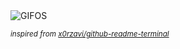 <div align="justify">
<picture>
    <source media="(prefers-color-scheme: dark)" srcset="https://i.ibb.co/L2NpLk7/output-gif.gif">
    <source media="(prefers-color-scheme: light)" srcset="https://i.ibb.co/L2NpLk7/output-gif.gif">
    <img alt="GIFOS" src="https://i.ibb.co/L2NpLk7/output-gif.gif">
</picture>

<sub><i>inspired from [x0rzavi/github-readme-terminal](https://github.com/x0rzavi/github-readme-terminal)</i></sub>

</div>

<!-- Image deletion URL: https://ibb.co/HkhgWF8/b8529b6aed6491f51c9f5400e74aacae -->